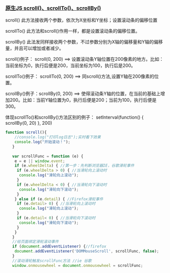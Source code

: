 ### [原生JS scroll()、scrollTo()、scrollBy()](https://www.cnblogs.com/ly0612/p/6618866.html)

scroll()  此方法接收两个参数，依次为X坐标和Y坐标；设置滚动条的偏移位置

scrollTo() 此方法和scroll()作用一样，都是设置滚动条的偏移位置。

scrollBy() 此法发同样接收两个参数，不过参数分别为X轴的偏移量和Y轴的偏移量，并且可以增加或者减少。



scroll()例子： scroll(0, 200)  ==>  设置滚动条Y轴位置在200像素的地方。比如：当前坐标为0，执行后便是200，当前坐标为100，执行后是200。

scrollTo()例子： scrollTo(0, 200) ==> 同scroll()方法,设置Y轴在200像素的位置。

scrollBy()例子：scrollBy(0, 200) ==> 使得滚动条Y轴的位置，在当前的基础上增加200。比如：当前Y轴位置为0，执行后便是200；当前为100，执行后便是300。

 

体现scrollTo()和scrollBy()方法区别的例子：  setInterval(function() { scrollBy(0, 20) }, 200)



```js
function scroll(){
    //console.log("打印log日志");实时看下效果
    console.log("开始滚动！");
   }
 
   var scrollFunc = function (e) { 
    e = e || window.event; 
    if (e.wheelDelta) { //第一步：先判断浏览器IE，谷歌滑轮事件    
     if (e.wheelDelta > 0) { //当滑轮向上滚动时 
      console.log("滑轮向上滚动"); 
     } 
     if (e.wheelDelta < 0) { //当滑轮向下滚动时 
      console.log("滑轮向下滚动"); 
     } 
    } else if (e.detail) { //Firefox滑轮事件 
     if (e.detail> 0) { //当滑轮向上滚动时 
      console.log("滑轮向上滚动"); 
     } 
     if (e.detail< 0) { //当滑轮向下滚动时 
      console.log("滑轮向下滚动"); 
     } 
    } 
   }
   //给页面绑定滑轮滚动事件 
   if (document.addEventListener) {//firefox 
    document.addEventListener('DOMMouseScroll', scrollFunc, false); 
   } 
   //滚动滑轮触发scrollFunc方法 //ie 谷歌 
   window.onmousewheel = document.onmousewheel = scrollFunc;
```

